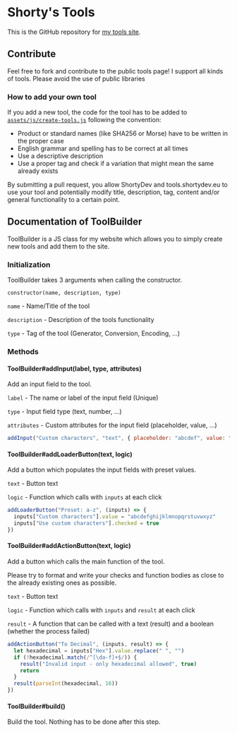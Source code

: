 # Shorty's Tools

This is the GitHub repository for [my tools site](https://tools.shortydev.eu).

## Contribute

Feel free to fork and contribute to the public tools page!
I support all kinds of tools. Please avoid the use of public libraries 

### How to add your own tool

If you add a new tool, the code for the tool has to be added
to [`assets/js/create-tools.js`](https://github.com/ShortyDev/tools/tree/main/assets/js/create-tools.js) following the
convention:

- Product or standard names (like SHA256 or Morse) have to be written in the proper case
- English grammar and spelling has to be correct at all times
- Use a descriptive description
- Use a proper tag and check if a variation that might mean the same already exists

By submitting a pull request, you allow ShortyDev and tools.shortydev.eu to use your tool and potentially modify title, description, tag, content and/or general functionality to a certain point.

## Documentation of ToolBuilder
ToolBuilder is a JS class for my website which allows you to simply create new tools and add them to the site.

### Initialization
ToolBuilder takes 3 arguments when calling the constructor.

`constructor(name, description, type)`

`name` - Name/Title of the tool

`description` - Description of the tools functionality

`type` - Tag of the tool (Generator, Conversion, Encoding, ...)

### Methods
#### ToolBuilder#addInput(label, type, attributes)
Add an input field to the tool.

`label` - The name or label of the input field (Unique)

`type` - Input field type (text, number, ...)

`attributes` - Custom attributes for the input field (placeholder, value, ...)

```js
addInput("Custom characters", "text", { placeholder: "abcdef", value: "abc" })
```

#### ToolBuilder#addLoaderButton(text, logic)
Add a button which populates the input fields with preset values.

`text` - Button text

`logic` - Function which calls with `inputs` at each click

```js
addLoaderButton("Preset: a-z", (inputs) => {
  inputs["Custom characters"].value = "abcdefghijklmnopqrstuvwxyz"
  inputs["Use custom characters"].checked = true
})
```

#### ToolBuilder#addActionButton(text, logic)
Add a button which calls the main function of the tool.

Please try to format and write your checks and function bodies as close to the already existing ones as possible.

`text` - Button text

`logic` - Function which calls with `inputs` and `result` at each click

`result` - A function that can be called with a text (result) and a boolean (whether the process failed)
```js
addActionButton("To Decimal", (inputs, result) => {
  let hexadecimal = inputs["Hex"].value.replace(" ", "")
  if (!hexadecimal.match(/^[\da-f]+$/)) {
    result("Invalid input - only hexadecimal allowed", true)
    return
  }
  result(parseInt(hexadecimal, 16))
})
```

#### ToolBuilder#build()
Build the tool. Nothing has to be done after this step.